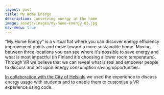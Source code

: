 ```yaml
---
layout: post
title: My Home Energy
description: Conserving energy in the home
image: assets/images/my-home-energy_03.jpg
nav-menu: true
---
```


<p> “My Home Energy” is a virtual flat where you can discover energy efficiency improvement points and move toward a more sustainable home. Moving between three locations you can see where it's possible to save energy and what is most impactful (in Finland it's choosing a lower room temperature). Through VR we believe that we can reveal what is real and empower people to discuss and act upon energy consumption saving opportunities. </p>

<p><a href="https://www.hel.fi/uutiset/fi/kaupunkiymparisto/energiaviisaat-kaupungit-091019?pd=v">In collaboration with the City of Helsinki</a> we used the experience to discuss energy usage with students and to enable them to customise a VR experience using code.</p>
